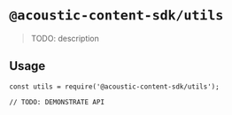 # `@acoustic-content-sdk/utils`

> TODO: description

## Usage

```
const utils = require('@acoustic-content-sdk/utils');

// TODO: DEMONSTRATE API
```
